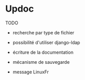 Updoc
=====

TODO
  * recherche par type de fichier

  * possibilité d'utiliser django-ldap
  * écriture de la documentation
  * mécanisme de sauvegarde
  * message LinuxFr

